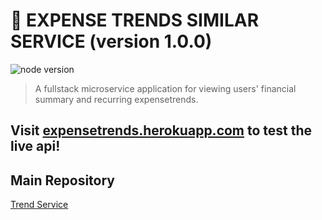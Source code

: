 # **:triangular_flag_on_post: EXPENSE TRENDS SIMILAR SERVICE** (version 1.0.0)

![node version](https://img.shields.io/badge/node->=14.0.0-brightgreen.svg)

> A fullstack microservice application for viewing users' financial summary and recurring expensetrends.

## Visit [expensetrends.herokuapp.com](https://expensetrends.herokuapp.com/) to test the live api!

## Main Repository

[Trend Service ](https://github.com/lancerdonnie/ExpenseTrends)
